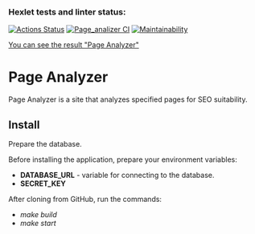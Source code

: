 ### Hexlet tests and linter status:
[![Actions Status](https://github.com/AnastasiaTimoshe/python-project-83/actions/workflows/hexlet-check.yml/badge.svg)](https://github.com/AnastasiaTimoshe/python-project-83/actions)
[![Page_analizer CI](https://github.com/AnastasiaTimoshe/python-project-83/actions/workflows/page_analyzer.yml/badge.svg)](https://github.com/AnastasiaTimoshe/python-project-83/actions/workflows/page_analyzer.yml)
[![Maintainability](https://api.codeclimate.com/v1/badges/bbd27598e212c93e0e5a/maintainability)](https://codeclimate.com/github/AnastasiaTimoshe/python-project-83/maintainability)

[You can see the result "Page Analyzer"](https://page-analyzer-app-6hjz.onrender.com)

# Page Analyzer

Page Analyzer is a site that analyzes specified pages for SEO suitability.

## Install

Prepare the database.

Before installing the application, prepare your environment variables:
+ **DATABASE_URL** - variable for connecting to the database.
+ **SECRET_KEY**

After cloning from GitHub, run the commands:
+ *make build*
+ *make start*
